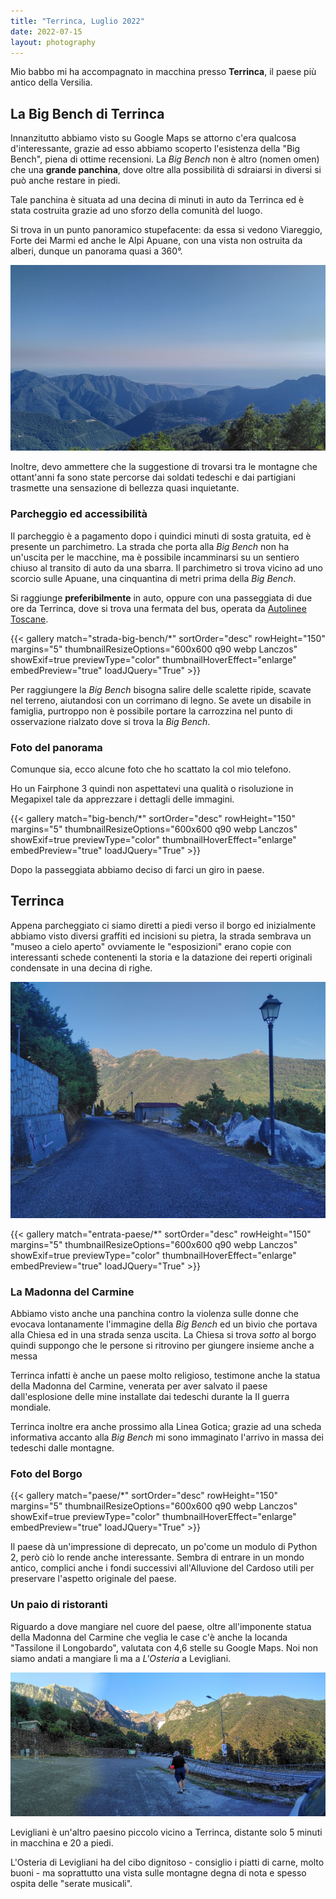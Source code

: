 ```yaml
---
title: "Terrinca, Luglio 2022"
date: 2022-07-15
layout: photography
---
```


Mio babbo mi ha accompagnato in macchina presso **Terrinca**, il paese più antico della Versilia.

## La Big Bench di Terrinca

Innanzitutto abbiamo visto su Google Maps se attorno c'era qualcosa d'interessante, grazie ad esso abbiamo scoperto l'esistenza della "Big Bench", piena di ottime recensioni. La _Big Bench_ non è altro (nomen omen) che una **grande panchina**, dove oltre alla possibilità di sdraiarsi in diversi si può anche restare in piedi. 

Tale panchina è situata ad una decina di minuti in auto da Terrinca ed è stata costruita grazie ad uno sforzo della comunità del luogo. 

Si trova in un punto panoramico stupefacente: da essa si vedono Viareggio, Forte dei Marmi ed anche le Alpi Apuane, con una vista non ostruita da alberi, dunque un panorama quasi a 360°.

![Vista del mare dalla Big Bench di Terrinca](./vista-mare.jpg)

Inoltre, devo ammettere che la suggestione di trovarsi tra le montagne che ottant'anni fa sono state percorse dai soldati tedeschi e dai partigiani trasmette una sensazione di bellezza quasi inquietante. 

### Parcheggio ed accessibilità

Il parcheggio è a pagamento dopo i quindici minuti di sosta gratuita, ed è presente un parchimetro. La strada che porta alla _Big Bench_ non ha un'uscita per le macchine, ma è possibile incamminarsi su un sentiero chiuso al transito di auto da una sbarra. Il parchimetro si trova vicino ad uno scorcio sulle Apuane, una cinquantina di metri prima della _Big Bench_.

Si raggiunge **preferibilmente** in auto, oppure con una passeggiata di due ore da Terrinca, dove si trova una fermata del bus, operata da [Autolinee Toscane](https://www.at-bus.it/it/).

{{< gallery match="strada-big-bench/*" sortOrder="desc" rowHeight="150" margins="5" thumbnailResizeOptions="600x600 q90 webp Lanczos" showExif=true previewType="color" thumbnailHoverEffect="enlarge" embedPreview="true" loadJQuery="True" >}}


Per raggiungere la _Big Bench_ bisogna salire delle scalette ripide, scavate nel terreno, aiutandosi con un corrimano di legno. Se avete un disabile in famiglia, purtroppo non è possibile  portare la carrozzina nel punto di osservazione rialzato dove si trova la _Big Bench_.

### Foto del panorama

Comunque sia, ecco alcune foto che ho scattato la col mio telefono. 

Ho un Fairphone 3 quindi non aspettatevi una qualità o risoluzione in Megapixel tale da apprezzare i dettagli delle immagini.

{{< gallery match="big-bench/*" sortOrder="desc" rowHeight="150" margins="5" thumbnailResizeOptions="600x600 q90 webp Lanczos" showExif=true previewType="color" thumbnailHoverEffect="enlarge" embedPreview="true" loadJQuery="True" >}}

Dopo la passeggiata abbiamo deciso di farci un giro in paese.

## Terrinca

Appena parcheggiato ci siamo diretti a piedi verso il borgo ed inizialmente abbiamo visto diversi graffiti ed incisioni su pietra, la strada sembrava un "museo a cielo aperto" ovviamente le "esposizioni" erano copie con interessanti schede contenenti la storia e la datazione dei reperti originali condensate in una decina di righe. 

![Il museo a cielo aperto di Terrinca, alcune pietre esposte alla natura ed alle montagne circostati, oltre che ai visitatori](./museo-cielo-aperto.jpg)

{{< gallery match="entrata-paese/*" sortOrder="desc" rowHeight="150" margins="5" thumbnailResizeOptions="600x600 q90 webp Lanczos" showExif=true previewType="color" thumbnailHoverEffect="enlarge" embedPreview="true" loadJQuery="True" >}}

### La Madonna del Carmine

Abbiamo visto anche una panchina contro la violenza sulle donne che evocava lontanamente l'immagine della _Big Bench_ ed un bivio che portava alla Chiesa ed in una strada senza uscita. La Chiesa si trova _sotto_ al borgo quindi suppongo che le persone si ritrovino per giungere insieme anche a messa

Terrinca infatti è anche un paese molto religioso, testimone anche la statua della Madonna del Carmine, venerata per aver salvato il paese dall'esplosione delle mine installate dai tedeschi durante la II guerra mondiale.

Terrinca inoltre era anche prossimo alla Linea Gotica; grazie ad una scheda informativa accanto alla _Big Bench_ mi sono immaginato l'arrivo in massa dei tedeschi dalle montagne.

### Foto del Borgo

{{< gallery match="paese/*" sortOrder="desc" rowHeight="150" margins="5" thumbnailResizeOptions="600x600 q90 webp Lanczos" showExif=true previewType="color" thumbnailHoverEffect="enlarge" embedPreview="true" loadJQuery="True" >}}

Il paese dà un'impressione di deprecato, un po'come un modulo di Python 2, però ciò lo rende anche interessante. Sembra di entrare in un mondo antico, complici anche i fondi successivi all'Alluvione del Cardoso utili per preservare l'aspetto originale del paese.

### Un paio di ristoranti

Riguardo a dove mangiare nel cuore del paese, oltre all'imponente statua della Madonna del Carmine che veglia le case c'è anche la locanda "Tassilone il Longobardo", valutata con 4,6 stelle su Google Maps. Noi non siamo andati a mangiare lì ma a _L'Osteria_ a Levigliani.

![Vista dal parcheggio di Levigliani](./levigliani.jpg "Vista dal parcheggio di Levigliani")

Levigliani è un'altro paesino piccolo vicino a Terrinca, distante solo 5 minuti in macchina e 20 a piedi. 

L'Osteria di Levigliani ha del cibo dignitoso - consiglio i piatti di carne, molto buoni - ma soprattutto una vista sulle montagne degna di nota e spesso ospita delle "serate musicali".
